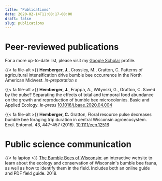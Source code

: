 ```yaml
---
title: "Publications"
date: 2020-02-14T11:08:17-08:00
draft: false
slug: publications
---
```


# Peer-reviewed publications
For a more up-to-date list, please visit my [Google Scholar](https://scholar.google.com/citations?hl=en&user=54mZFJAAAAAJ&view_op=list_works&gmla=AJsN-F7gIT4kVlIhW1rf9SMSpgL3_LY9oU7aKPe5q4CWATKCKQqi9bjrbbCFrq-zBDFNQg5CkWKld8Cy9BaH0KyItFrg7-tW7A) profile.

{{< fa file-alt >}} **Hemberger, J.**, Crossley, M., Gratton, C. Patterns of agricultural intensification drive bumble bee occurrence in the North American Midwest. *In-preparation s*

{{< fa file-alt >}} **Hemberger, J.**, Frappa, A., Witynski, G., Gratton, C. Saved by the pulse?  Separating the effects of total and temporal food abundance on the growth and reproduction of bumble bee microcolonies. Basic and Applied Ecology. *In-press* [10.1016/j.baae.2020.04.004](https://doi.org/10.1016/j.baae.2020.04.004)

{{< fa file-alt >}} **Hemberger, C.** Gratton, Floral resource pulse decreases bumble bee foraging trip duration in central Wisconsin agroecosystem. Ecol. Entomol. 43, 447–457 (2018). [10.1111/een.12516](http://doi.wiley.com/10.1111/een.12516)


# Public science communication
{{< fa laptop >}} [The Bumble Bees of Wisconsin:](https://www.wisconsinbumblebees.com "Wisconsin Bumble Bee Guide") an interactive website to learn about the ecology and conservation of Wisconsin's bumble bee fauna, as well as how to identify them in the field.  Includes both an online guide and PDF field guide. 2018.